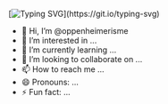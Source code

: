 [![Typing SVG](https://readme-typing-svg.herokuapp.com?color=%2336BCF7&width=875&lines=Hey+there!+Oppenehimer+here%2C+working+as+a+CyberSecurity+Analyst+&+Researcher;I+also+research+and+development+POC+of+DDoS+attacks+types+for+Stress+testing%2C+,and+security+operations;I'm+a%2C+Open+Source+Contributor;I+also+have+a+keen+interest+in+offensive+security;)](https://git.io/typing-svg)


- 👋 Hi, I’m @oppenheimerisme
- 👀 I’m interested in ...
- 🌱 I’m currently learning ...
- 💞️ I’m looking to collaborate on ...
- 📫 How to reach me ...
- 😄 Pronouns: ...
- ⚡ Fun fact: ...

<!---
oppenheimerisme/oppenheimerisme is a ✨ special ✨ repository because its `README.md` (this file) appears on your GitHub profile.
You can click the Preview link to take a look at your changes.
--->
